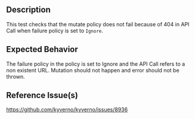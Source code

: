 ## Description

This test checks that the mutate policy does not fail because of 404 in API Call when failure policy is set to `Ignore`.

## Expected Behavior

The failure policy in the policy is set to Ignore and the API Call refers to a non existent URL. Mutation should not happen and error should not be thrown. 

## Reference Issue(s)

https://github.com/kyverno/kyverno/issues/8936